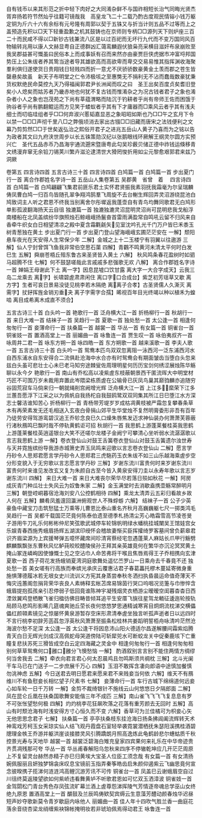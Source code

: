 <!-- { "loadSidebar": true } -->
自有钱币以来其形范之折中轻下肉好之大同淆杂鲜不与国祚相短长治气同晦光贤杰胥弃扬若符节然灿乎往籍可镜哉我　高皇龙飞二十二载乃酌古度观民情镕小钱万躯定铜为斤六十六有余标有元号隆有周郭以契于五铢又与折当计则五品不过等而上之盖预造先积以□天下轻重盈歉之机其鼓铸也在京师则专柄□□源列天下则炉座三百二十而民咸不得以□新钞古钱兼流八区是以过百祀而无坏行九代而不变万国同风百物输转兆用以康人文赫显粤自正德群凶汇蔼鸾麟遐伏狼枭亮采横目滋奸布泉崩败至我吴郡益甚可慨虽曰民俗本上而成事妖有召而来然亦由豪贾巨侠虎据市冲富埒邦国势压上公朱绂者养其鸷当途者导其雄欲高而高欲卑而卑交交易易惟其指挥渊收海聚羣利俱归遂使货日贵翔钱日轻贱四而折一意尤不厌骄骄数豪黄金土羡而郡之苍生皆罄悬矣故虽　新天子布明堂之仁令沛极垓之至惠獘无不捐利无不沾而蠢哉数豪犹秉货权默绝民命莫控九天乃得福闽郭君尹长洲闻而叹之曰　圣王出矣百度贞矣耆旧登矣小人熄矣而姑苏者乃畿赤地也何犹不复古钱而惟淆杂之为况古钱者君子之象也淆杂者小人之象也岂茂苑之下尚有莘蕴渭略而陆沉于钓耕者乎尚有帝师王佐而困饿于驹谷者乎尚有鹏翻鲲运而方见笑于蝼蚁者乎其有下才庸器而□乘风云者乎其有浅夫细士而叨临珪组者乎□□何弃淑兴慝韬嘉显恶之象昭昭如斯也乃□□午之玄月下令以禁一□□□声彻千里八□之弊俄顷消去家出古镪□□旧藏而唐宋之法钱便利之文幕乃剪剪然□□于世矣返弘治之熙俗开君子之进兆五岳山人黄子乃喜而为之铭以告为政者其文曰九府浃世周步以长五铢策勋汉纪以张鹅眼线环厥解王纲灵尔圆方实预兴亡　圣代五品赤币乃昌海宇通流遡宋暨唐粤此勾吴珍薮贝储正德中祚钱运倏移青文绣漫弃窜无余铅刀锡荚川繁卉滋沦逮清世大猾罔悛折用如尘元黎愈艰郭君来兹乃洞厥

卷第五 
四言诗四首 
五言古诗三十首
四言诗四首 
白鸠篇一首 
白鸠篇一首 
步出夏门行一首 
离合作郡姓名字诗一首
五岳山人集卷第五 吴郡黄　省曾　着 　四言诗四首
白鸠篇一首
白鸠翩翩飞集君前匪乐君土实怀君贤振我素羽抚我霜毫为尔呈瑞麟俦凤曹白鸠一归百鸟皆随孔翠争翔鸿鹄羣飞周旋不去台榭生辉回弄灵沼游绕昆池白鸠致词主人听之君恩不终我当别离舍尔彤墀返我蓬壶自有青鸟均舞同歌君无白鸠形单影孤波翻海扬天云自徂
独漉篇一首
独漉独漉灵沼昆明灵沼尚可昆明悲我戈船浮南楼船在北凤盖缤纷华旗照烛石鲸峨峨扬鬣奋首雷雨满盈常自鸣吼云留不归风来自香牵牛织女白日相望清凉之殿中夏含霜氍毹矢&#63140;见室沈吟孔光千门万户皆巳禾黍玉树青葱独在黄土
步出夏门行一首
步出夏门登山望海峨峨玄圃茫茫安在  一解】颓阳悬车夜光在天安得人生常保少年  二解】金城之上十二玉楼宁有羽翼以往遨游  三解】仙人宁封曾饵飞鱼我非常伯空思石蕖  四解】青鸐不鸣黄河未清太平何时白发巳生  五解】舜崩苍梧丘殂东鲁古来圣贤皆入黄土  六解】 秋风鸣条春花盈树时如驷马超腾不住  七解】何不鼓瑟嗟哉此言戚戚多悲强歌无欢  八解】
离合作郡姓名字诗一首
婵娟王母谢此下土  离一字】因息昆墟口饮甘露  离大字一大合字成天】云我三岛二龙乘去  离&#62680;字】长啸碧虗肃肃闲住  离口字&#62680;口合成台】紫芝初芳瑶草又歇  离方字】生者可哀日景易没徒见桃李若木隔绝 离&#62700;离子合孝】古圣贤儒人久澌灭  离需字】扙釨挥旌金销刃垂&#63140;夬  离子字需字合孺】晞视百年目光终竭以种以植禾为蝗啮  离目成希离木成直不须合】

五言古诗三十首 
白头吟一首 
艳歌行一首 
泛舟横大江一首 
折杨柳行一首 
秋胡行一首 
来日大难一首 
结袜子一首 
吴趋行一首 
夏歌一首 
独处愁一首 
太公逢一首 
相逢何匆匆行一首 
妾薄命行一首 
扶桑篇一首 
越裳一首 
华丛一首 
有女篇一首 
铜雀台一首 
铜雀妓一首 
置酒高堂上一首 
丽媚曲一首 
咏鲁连一首 
贾生叹一首 
咏伯夷叔齐一首 
咏周井二君一首 
咏东方朔一首 
咏四皓一首 
东方朔歌一首 
越来溪歌一首 
李夫人歌一首
五言古诗三十首
白头吟一首
鸳鸯本匹鸟双双忽离阻一泳西河一泛东浦西河水自西东浦水自东安得合二流俱赴沧海中水合亦有时鸳鸯会有期面皱齿当堕白头忽来兹白头虽可悲壮士心未巳老马知穷途棘叟佐周理明星何历历宝剑何绣涩展烛陈华觞聊以永今夕
艳歌行一首
南山有乔松高以凌紫虗东枝蔽朝景西干匿流晖大中明堂材巧匠不可围万岁未裁用弃置此岑隈梁栋质虗在公输骨已灰凤鸟巢其巅驺麟亦追随穷谷固荒寂车马倘来归一朝就绳削宫阙增光辉
泛舟横大江一首
上江多&#62681;&#63139;縻荣下江多兰蕙吾愿浮下江采之以为佩帆自我扬柁自我鼓鸥鹭双双同集其所江日巳堕江水方深志士馨洁谁知苦心
折杨柳行一首
青杨带芳堤岁岁成枯凋黄枝被严霜忽复攀春条草木有再荣素发无还毛相送入玄夜白骨捐山郊平生华堂烛不复然明膏委形非吾有百年乃徒劳安得驾游鸾碧汉追王乔轸念良巳久口燥朱唇焦发迈求神仙装办何萧萧芙蓉蔽行渚秋鴈鸣巳飘时哉不停轨黄鹤讵可招
秋胡行一首
我思鹤上游蓬莱餐桂英我思鹤上游蓬莱餐桂英逍遥银台大笑不还嗟尔龙楼子金阙宁可攀清心坐听弱水流潺潺歌以言志我思鹤上游  一解】卷衣登仙山对鼓王舌簧卷衣登仙山对鼓玉舌簧遗尔浊世寿与天并霓旌缤纷导我游赤城箫史弄玉凤鸣来迎歌以言志卷衣登仙山  二解】愿言学丹砂令人思郑君愿言学丹砂令人思郑君三虎駞药玉衣朱绂不如三山乐越海乘虗步空分形变貌入于无穷歌以言志愿言学丹砂  三解】岁谢东流川富贵何时来岁谢东流川富贵何时来谁见发改玄又复为朱颜自古至今皆入黄泉安得刀圭以永寿年歌以言志岁谢东流川  四解】
来日大难一首
来日大难丧尔荣华尽若落日殒如秋花  一解】阿房成灰青门种瓜壮士失风云为奴鲁朱家  二解】金玉满堂时去消歇盍携壶觞常醉明月  三解】朝登崆峒暮宿沧海刘安八公控鹤相待  四解】乘龙太清弄云五彩归看故乡故人何在  五解】麟肴凤羞邅回瀛洲俯观世人不殊蜉蝣  六解】
结袜子一首
公子少英豪鱼中藏宝刀击筑愁猛士万乘等儿曹恩比泰山重名齐秋月高巍巍躯七尺一掷类鸿毛
吴趋行一首
吴都千载国茫茫竟何陈泰伯遗至德季札扬清尘芳心皓霜雪高节凌苍旻子游用牛刀礼乐何彬彬仲尼笑弦歌武城停车轮锦帆明绿水蟠桃挂城闉吴王馆娃宫女乐娱青春西施秀蛾眉扬辉五湖滨印绶怀会稽故妻惭买臣挥攉绮罗客墓间曾负薪皋君识齐眉梁源为上宾援琴弹五噫怀藏席间珍清宵蔡经宅忽遇蓬莱人麻姑长爪甲行觞劈麒麟飘飘张东曹秋风忆鲈莼皎皎醴陵侯孙王拜其亲英雄竟何在繁华亦沉沦冥冥黄土掩山冢连嶙峋因使慷慨士见之空沾巾人命苦弗将干喉且焦唇焉得王子乔相携向玄津
夏歌一首
西子荷花发扬蛾销夏湾洞庭歌舞处遥忆苎罗山一日乘舟去千春竟不还
独处愁一首
美女嗟有行高族而奉嫔光承庆云覆惠沾君子春葛藟托樛木蔓延寄微身重施惧薄德履冰若无垠女史川流训义方宪其身蒸尝奉秋冬洒扫执昏晨运命值奇薄天不悔灾迍蕙阁忽捐背荣华丧良人素帱释玄帐苫席易锦茵行哭口呜咽况览箑与巾惨悴含蛾眉提抱孤孩亲引忍停弱子低回竟谁陈神宇凝残烟灵衣栖游尘暧暧空闺暮杳杳日西湮敛翼鸡登栖散飞雀归楹彷佛目畴昔倾耳追平生安厝飞旐往星驾龙輀征逶迤轮按轨局顾马悲鸣形影晞几筵魂爽驰丘茔长夜何悠悠梦思通精诚寒宵目炯炯流枕涕交横儡儡红颜顇素镜见之惊屡怀黄泉游暂存空床形肃清奉虗坐独言听孤声逝者日以远四时不言行桃李初辞芳菡萏忽浮英秋风萧萧至振条松桂林共姜蹈明誓栢舟咏清吟茫然沧海波尔愁不足深
太公逢一首
太公逢干将因息沛山阳火德适尔昌遂解腰间霜紫焰腾青天白日无辉光剑成汉高佩蛇母哭道傍陆可斩犀兕水可断蛟龙关中促秦鹿垓下亡重瞳复悲扶苏死三猾皆成空白云定四海藏之灵金中
相逢何匆匆行一首
相逢何匆匆相别何草草鸳鸯何口&#63140;雝口&#63140;雝分飞懊愁恼  一解】 酌酒叙别言言别不能住两情方绸缪何当舍我去  二解】牵衣向君言君心何太忍晨鸡且勿鸣斯须共禂枕  三解】北斗光阑干车马已在门送子一二步庶展千万心  四解】玉泪不敢挥含凄向郎语中途慎加餐慎勿洮神虑  五解】今日送君去明日愿君来愿来君不来贱妾当何依  六解】维天不有鴈维川不有鱼慰妾长相忆望子尺素书 七解】
妾薄命行一首
车行古城下绵绵道何远妾心如车轮一日千万转  一解】金剪不裁绮银针不施线云山何悠悠日夕隔郎面  二解】凤在昆仑丘凰在扶桑国歌舞安能偕三年不成匹  三解】南山雀飞飞飞飞复息息有罗不可张怅望愁何极  四解】灼灼桃李花狂飙吹落之花落有重芳颜去无回时  五解】高山有时颓沧海有时浅安得方寸心恒久而不变  六解】香草可为兰佳橘可为枳妾心矢无他思思念君子  七解】
扶桑篇一首
亭亭扶桑枝东挂沧海日扬条拂阊阖流辉转天术神鸾戏芳柯玉女采琼实仙人结飞观丹霞盘石室轻举袭霓裳潜栖抚朱瑟阳溪携桂酒碧牕理金帙王乔游并躯洪崖谈接膝灵风引腾蹻朗月照高逸炼此龟鹤龄悲尔蟪蛄质千秋控景光寿与天地毕
越裳一首
越裳泛碧海白雉充皇家四宾果何来礼乐在中华帝迹贵齐贯凋残那可夸
华丛一首
华丛甫春解阳乌忽秋来四序不停辙乾坤应几开茫茫周原上不复留灵台赫然赤精子亦巳归黄埃大宝圣人位臣工须念哉
有女篇一首
有女清扬婉佩服丽且妍独梦锦衾床叹息宝镜前玉指弄秦筝皓齿启朱颜仰遏紫云飞幽思竟何宣念彼暌携子揽涕何涟涟鸿高鲤沉游芳讯不可传
铜雀台一首
凤盖巳云谢蛾眉空自过川徂终莫返陵望欲如何紫峤违看舞黄垆不听歌君恩如可忆双玉洒漳波
铜雀妓一首
金驾閟松门青台秀色存凤弦流旷幕兰酒上虗尊怨涕挥陵气芳情逐帝魂总学巫山女终绝九原恩
置酒高堂上一首
釂鼓及兰辰鸣俦欵契宾缛云生意藻芳醴动颜春烛华迟昼短声妙夺歌新莫令青岁歇庭内咏他人
丽媚曲一首
佳人年十四吹气胜兰香一曲庭花落余音绕杏梁龙绡缠紫袂锦帐掩明妆若非琥珀佩焉得动君王
咏鲁连一首
